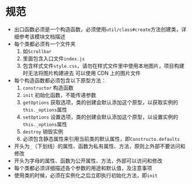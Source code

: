 # 规范
- 出口函数必须是一个构造函数，必须使用`util/class#create`方法创建类，详细参考该模块文档描述
- 每个类都必须有一个文件夹
	1. 如`Scrollbar`
	2. 里面包含入口文件`index.js`
	3. 包含样式文件`style.css`，请勿在样式文件里中使用本地图片，项目构建时无法将图片构建进去
	   可以使用 CDN 上的图片文件
- 每个构造函数都必须包含以下原型方法：
	1. `constructor` 构造函数
	2. `init` 初始化函数，不能传递参数
	3. `getOptions` 获取选项，类的创建会默认添加这个原型，以获取实例的`this._options`属性
	4. `setOptions` 设置选项，类的创建会默认添加这个原型，以设置实例的`this._options`属性
	5. `destroy` 销毁实例
	6. 必须包含静态属性来引用当前类的默认属性，即`Constructo.defaults`
- 开头为`_`（下划线）的属性、函数为私有属性、方法，原则上外部不要访问和修改
- 开头为字母的属性、函数为公开属性、方法，外部可以访问和修改
- 每个类都必须详细描述各个参数的用途和默认值，及注意事项
- 使用类的时候，必须在实例化之后立即执行初始化方法，即`init`
